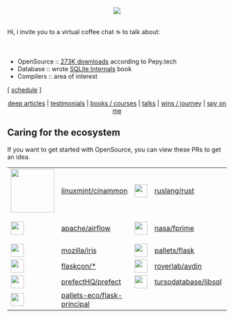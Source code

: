 <div align=center>
  <img src="https://github-readme-stats.vercel.app/api?username=Abdur-RahmaanJ&show_icons=true&theme=transparent">
</div>


<br>

Hi, i invite you to a virtual coffee chat ☕ to talk about:

<br>

- OpenSource :: [273K downloads](https://www.compileralchemy.com/#open-source) according to Pepy.tech
- Database :: wrote [SQLite Internals](https://www.compileralchemy.com/books/sqlite-internals/) book
- Compilers :: area of interest

[ [schedule](https://calendly.com/abdur-rahmaanj/30min) ]

<div align=center>

[deep articles](https://www.compileralchemy.com/articles/) | 
[testimonials](https://www.compileralchemy.com/#testimonials) | 
[books / courses](https://www.compileralchemy.com/#publish) | 
[talks](https://www.compileralchemy.com/#talks) | 
[wins / journey](https://www.compileralchemy.com/journey/) |
[spy on me](https://www.compileralchemy.com/)

  
</div>

## Caring for the ecosystem

If you want to get started with OpenSource, you can view these PRs to get an idea.

<table style="border: none; !important">
  <tr>
    <td><img src="https://avatars.githubusercontent.com/u/107184?s=30&v=4" width="100"></td>
    <td><a href="https://github.com/linuxmint/cinnamon/pull/7888">linuxmint/cinammon</a></td>
    <td><img src="https://avatars.githubusercontent.com/u/5430905?s=30&v=4" width="30"></td>
    <td><a href="https://github.com/rust-lang/rust/commit/2fe58b9a6a8fca04b1c2493389b186778e05e68a">ruslang/rust</a></td>
    <td><img src="https://avatars.githubusercontent.com/u/288276?s=30&v=4" width="30"></td>
    <td><a href="https://github.com/numpy/numpy/pull/12608/files">numpy/numpy</a></td>
    <td><img src="https://avatars.githubusercontent.com/u/6368483?s=30&v=4" width="30"></td>
    <td><a href="https://github.com/odoo/odoo/commit/222ef11adbc048e9540e32b3276846f681258a3d">odoo/odoo</a></td>
  </tr>
  <tr>
    <td><img src="https://avatars.githubusercontent.com/u/47359?s=30&v=4" width="30"></td>
    <td><a href="https://github.com/apache/airflow/commits?author=Abdur-rahmaanJ">apache/airflow</a></td>
    <td><img src="https://avatars.githubusercontent.com/u/848102?s=30&v=4" width="30"></td>
    <td><a href="https://github.com/nasa/fprime/commit/563ee85f1e38021adc29b374d965cc7befc9e0e1">nasa/fprime</a></td>
    <td><img src="https://avatars.githubusercontent.com/u/357098?s=30&v=4" width="30"></td>
    <td><a href="https://github.com/linkedin/shiv/commits?author=Abdur-RahmaanJ">linkedin</a></td>
    <td><img src="https://avatars.githubusercontent.com/u/365630?s=30&v=4" width="30"></td>
    <td><a href="https://github.com/scikit-learn/scikit-learn/commits?author=Abdur-RahmaanJ">scikit-learn/scikit-learn</a></td>
  </tr>
  <tr>
    <td><img src="https://avatars.githubusercontent.com/u/131524?s=30&v=4" width="30"></td>
    <td><a href="https://github.com/mozilla/iris/pull/539/files">mozilla/iris</a></td>
    <td><img src="https://avatars.githubusercontent.com/u/16748505?s=30&v=4" width="30"></td>
    <td><a href="https://github.com/pallets/flask/pull/3137/files">pallets/flask</a></td>
    <td><img src="https://avatars.githubusercontent.com/u/1163184?s=30&v=4" width="30"></td>
    <td><a href="https://github.com/zopefoundation/z3c.rml/commit/b7b86341b0fd857b0f18ae129f21d1cac43c12c9">zopefoundation/z3c.rml</a></td>
    <td><img src="https://avatars.githubusercontent.com/u/2964877?s=30&v=4" width="30"></td>
    <td><a href="https://github.com/pypi/warehouse/commit/?author=Abdur-RahmaanJ">pypi/warehouse</a> </td>
  </tr>
  <tr>
    <td><img src="https://avatars.githubusercontent.com/u/64660000?s=30&v=4" width="30"></td>
    <td><a href="https://github.com/FlaskCon">flaskcon/*</a></td>
    <td><img src="https://avatars.githubusercontent.com/u/39425075?s=30&v=4" width="30"></td>
    <td><a href="https://github.com/royerlab/aydin/commit/7256df7fa7e91f1ec70216a019feaa8f4046bbbe">royerlab/aydin</a></td>
    <td><img src="https://avatars.githubusercontent.com/u/16748505?s=30&v=4" width="30"></td>
    <td><a href="https://github.com/pallets/click/pull/2730">pallets/click</a></td>
    <td><img src="https://avatars.githubusercontent.com/u/93378883??s=30&v=4" width="30"></td>
    <td><a href="https://github.com/Textualize/rich/pull/2501/files">textualize/rich</a></td>
  </tr>
  <tr>
    <td><img src="https://avatars.githubusercontent.com/u/39270919?s=30&v=4" width="30"></td>
    <td><a href="https://github.com/PrefectHQ/prefect/pull/14040">prefectHQ/prefect</a></td>
    <td><img src="https://avatars.githubusercontent.com/u/139391156?s=30&v=4" width="30"></td>
    <td><a href="https://github.com/tursodatabase/libsql/commits?author=Abdur-RahmaanJ">tursodatabase/libsql</a></td>
    <td><img src="https://avatars.githubusercontent.com/u/27769682?s=30&v=4" width="30"></td>
    <td><a href="https://github.com/pybay/PyBay/pull/17">pybay/pybay</a></td>
    <td><img src="https://avatars.githubusercontent.com/u/115962839?s=30&v=4" width="30"></td>
    <td><a href="https://github.com/astral-sh/ruff/commits?author=Abdur-rahmaanJ">astral-sh/ruff</a></td>
  </tr>
  <tr>
    <td><img src="https://avatars.githubusercontent.com/u/16748505?s=30&v=4" width="30"></td>
    <td><a href="https://github.com/pallets-eco/flask-principal/commits?author=Abdur-RahmaanJ">pallets-eco/flask-principal</a></td>
  </tr>
</table>
